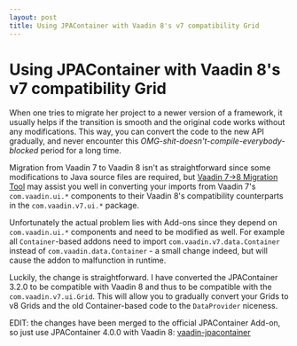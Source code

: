 ```yaml
---
layout: post
title: Using JPAContainer with Vaadin 8's v7 compatibility Grid
---
```


# Using JPAContainer with Vaadin 8's v7 compatibility Grid

When one tries to migrate her project to a newer version of a framework,
it usually helps if the transition is smooth and the original code works
without any modifications. This way, you can convert the code to the new
API gradually, and never encounter this _OMG-shit-doesn't-compile-everybody-blocked_
period for a long time.

Migration from Vaadin 7 to Vaadin 8 isn't as straightforward since some
modifications to Java source files are required, but
[Vaadin 7->8 Migration Tool](https://github.com/mvysny/framework8-migration-tool)
may assist you well in converting your imports from Vaadin 7's `com.vaadin.ui.*`
components to their Vaadin 8's compatibility counterparts in the `com.vaadin.v7.ui.*` package.

Unfortunately the actual problem lies with Add-ons since they depend on
`com.vaadin.ui.*` components and need to be modified as well. For example
all `Container`-based addons need to import `com.vaadin.v7.data.Container`
instead of `com.vaadin.data.Container` - a small change indeed, but will
cause the addon to malfunction in runtime.

Luckily, the change is straightforward. I have converted the JPAContainer
3.2.0 to be compatible with Vaadin 8 and thus to be compatible with the
`com.vaadin.v7.ui.Grid`. This will allow you to gradually convert your
Grids to v8 Grids and the old Container-based code to the `DataProvider` niceness.

EDIT: the changes have been merged to the official JPAContainer Add-on,
so just use JPAContainer 4.0.0 with Vaadin 8:
[vaadin-jpacontainer](https://vaadin.com/directory#!addon/vaadin-jpacontainer)
